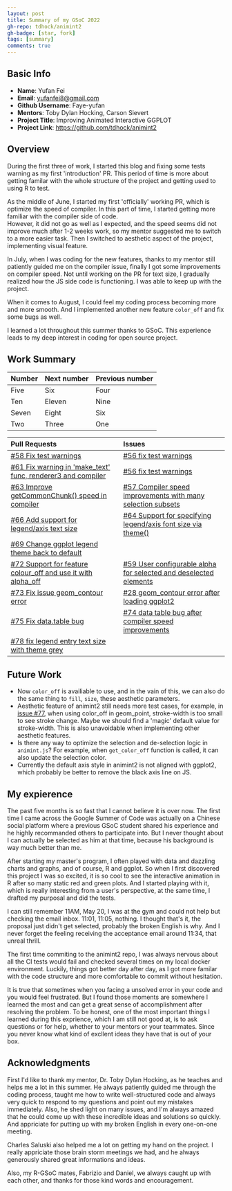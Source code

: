 ```yaml
---
layout: post
title: Summary of my GSoC 2022
gh-repo: tdhock/animint2
gh-badge: [star, fork]
tags: [summary]
comments: true
---
```


## Basic Info
- **Name**: Yufan Fei
- **Email**: yufanfei8@gmail.com
- **Github Username**: Faye-yufan
- **Mentors**: Toby Dylan Hocking, Carson Sievert
- **Project Title**: Improving Animated Interactive GGPLOT
- **Project Link**: https://github.com/tdhock/animint2

## Overview
During the first three of work, I started this blog and fixing some tests warning as my first 'introduction' PR. This period of time is more about getting familar with the whole structure of the project and getting used to using R to test.  

As the middle of June, I started my first 'officially' working PR, which is optimize the speed of compiler. In this part of time, I started getting more familiar with the compiler side of code.  
However, it did not go as well as I expected, and the speed seems did not improve much after 1-2 weeks work, so my mentor suggested me to switch to a more easier task.  Then I switched to aesthetic aspect of the project, implementing visual feature.  

In July, when I was coding for the new features, thanks to my mentor still patiently guided me on the compiler issue, finally I got some improvements on compiler speed. Not until working on the PR for text size, I gradually realized how the JS side code is functioning. I was able to keep up with the project.  

When it comes to August, I could feel my coding process becoming more and more smooth. And I implemented another new feature `color_off` and fix some bugs as well.  

I learned a lot throughout this summer thanks to GSoC. This experience leads to my deep interest in coding for open source project.

## Work Summary

| Number | Next number | Previous number |
| :------ |:--- | :--- |
| Five | Six | Four |
| Ten | Eleven | Nine |
| Seven | Eight | Six |
| Two | Three | One |

| Pull Requests   |      Issues      |
| :------ |:--- |
| [#58 Fix test warnings](https://github.com/tdhock/animint2/pull/58) | [#56 fix test warnings](https://github.com/tdhock/animint2/issues/56)  |
| [#61 Fix warning in 'make_text' func, renderer3 and compiler](https://github.com/tdhock/animint2/pull/61) | [#56 fix test warnings](https://github.com/tdhock/animint2/issues/56) |
| [#63 Improve getCommonChunk() speed in compiler](https://github.com/tdhock/animint2/pull/63) | [#57 Compiler speed improvements with many selection subsets](https://github.com/tdhock/animint2/issues/57) |
| [#66 Add support for legend/axis text size ](https://github.com/tdhock/animint2/pull/66) | [#64 Support for specifying legend/axis font size via theme()](https://github.com/tdhock/animint2/issues/64) |
| [#69 Change ggplot legend theme back to default](https://github.com/tdhock/animint2/pull/69) |      |
| [#72 Support for feature colour_off and use it with alpha_off ](https://github.com/tdhock/animint2/pull/72) | [#59 User configurable alpha for selected and deselected elements](https://github.com/tdhock/animint2/issues/59) |
| [#73 Fix issue geom_contour error ](https://github.com/tdhock/animint2/pull/73) | [#28 geom_contour error after loading ggplot2](https://github.com/tdhock/animint2/issues/28) |
| [#75 Fix data.table bug](https://github.com/tdhock/animint2/pull/75) | [#74 data table bug after compiler speed improvements](https://github.com/tdhock/animint2/issues/74) |
| [#78 fix legend entry text size with theme grey ](https://github.com/tdhock/animint2/pull/78) |       |

## Future Work
- Now `color_off` is availiable to use, and in the vain of this, we can also do the same thing to `fill`, `size`, these aesthetic parameters.
- Aesthetic feature of animint2 still needs more test cases, for example, in [issue #77](https://github.com/tdhock/animint2/issues/77), when using color_off in geom_point, stroke-width is too small to see stroke change. Maybe we should find a 'magic' default value for stroke-width.  This is also unavoidable when implementing other aesthetic features.
- Is there any way to optimize the selection and de-selection logic in `animint.js`? For example, when `get_color_off` function is called, it can also update the selection color.
- Currently the default axis style in animint2 is not aligned with ggplot2, which probably be better to remove the black axis line on JS.

## My expierence
The past five months is so fast that I cannot believe it is over now. The first time I came across the Google Summer of Code was actually on a Chinese social platform where a previous GSoC student shared his experience and he highly recommanded others to participate into. But I never thought about I can actually be selected as him at that time, because his background is way much better than me.  

After starting my master's program, I often played with data and dazzling charts and graphs, and of course, R and ggplot. So when I first discovered this project I was so excited, it is so cool to see the interactive animation in R after so many static red and green plots. And I started playing with it, which is really interesting from a user's perspective, at the same time, I drafted my purposal and did the tests.  

I can still remember 11AM, May 20, I was at the gym and could not help but checking the email inbox. 11:01, 11:05, nothing. I thought that's it, the proposal just didn't get selected, probably the broken English is why. And I never forget the feeling receiving the acceptance email around 11:34, that unreal thrill.  

The first time commiting to the animint2 repo, I was always nervous about all the CI tests would fail and checked several times on my local docker environment. Luckily, things got better day after day, as I got more familar with the code structure and more comfortable to commit without hesitation.  

It is true that sometimes when you facing a unsolved error in your code and you would feel frustrated. But I found those moments are somewhere l learned the most and can get a great sense of accomplishment after resolving the problem. To be honest, one of the most important things I learned during this exprience, which I am still not good at, is to ask questions or for help, whether to your mentors or your teammates. Since you never know what kind of excllent ideas they have that is out of your box.  

## Acknowledgments
First I'd like to thank my mentor, Dr. Toby Dylan Hocking, as he teaches and helps me a lot in this summer. He always patiently guided me through the coding process, taught me how to write well-structured code and always very quick to respond to my questions and point out my mistakes immediately. Also, he shed light on many issues, and I'm always amazed that he could come up with these incredible ideas and solutions so quickly. And appriciate for putting up with my broken English in every one-on-one meeting.

Charles Saluski also helped me a lot on getting my hand on the project. I really appriciate those brain storm meetings we had, and he always generously shared great informations and ideas.

Also, my R-GSoC mates, Fabrizio and Daniel, we always caught up with each other, and thanks for those kind words and encouragement.